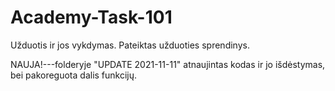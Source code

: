 # Academy-Task-101
Užduotis ir jos vykdymas.
Pateiktas užduoties sprendinys.

NAUJA!---folderyje "UPDATE 2021-11-11" atnaujintas kodas ir jo išdėstymas, bei pakoreguota dalis funkcijų.
